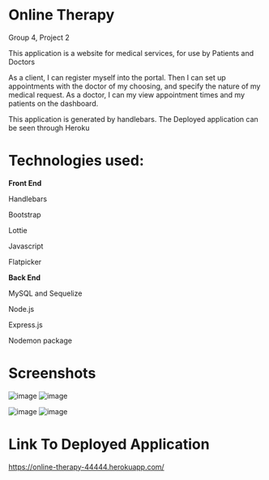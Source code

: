 # Online Therapy

Group 4, Project 2

This application is a website for medical services, for use by Patients and Doctors

As a client, I can register myself into the portal. Then I can set up appointments with the doctor of my choosing, and specify the nature of my medical request.
As a doctor, I can my view appointment times and my patients on the dashboard.

This application is generated by handlebars. The Deployed application can be seen through Heroku

# Technologies used:

**Front End**

Handlebars

Bootstrap

Lottie

Javascript

Flatpicker

**Back End**

MySQL and Sequelize

Node.js

Express.js

Nodemon package







# Screenshots

![image](https://user-images.githubusercontent.com/85651950/135750711-ed94b59c-a9fd-41db-9c66-9f88bfaa8178.png)
![image](https://user-images.githubusercontent.com/85651950/135750728-d8e5616e-5fd6-4fcb-a6bc-4ee775b13471.png)

![image](https://user-images.githubusercontent.com/85651950/135750684-f328beb4-f91f-4b5d-af9e-085b9c5c411f.png)
![image](https://user-images.githubusercontent.com/85651950/135750689-bba1878b-8821-438a-818d-64dcb55e14bf.png)

# Link To Deployed Application

https://online-therapy-44444.herokuapp.com/

